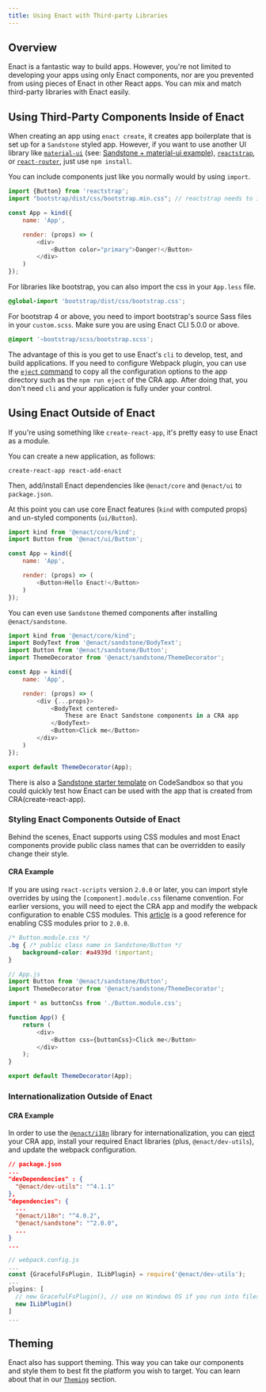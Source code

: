 ```yaml
---
title: Using Enact with Third-party Libraries
---
```


## Overview

Enact is a fantastic way to build apps. However, you're not limited to developing your apps using
only Enact components, nor are you prevented from using pieces of Enact in other React apps.  You
can mix and match third-party libraries with Enact easily.

## Using Third-Party Components Inside of Enact

When creating an app using `enact create`, it creates app boilerplate that is set up for a
`Sandstone` styled app. However, if you want to use another UI library like
[`material-ui`](https://material-ui.com/) (see: [Sandstone + material-ui example](https://codesandbox.io/s/enactsandstone-material-uicore-example-gjjl8)), [`reactstrap`](https://reactstrap.github.io/), or [`react-router`](https://reactrouter.com/), just use `npm install`.

You can include components just like you normally would by using `import`.

```js
import {Button} from 'reactstrap';
import "bootstrap/dist/css/bootstrap.min.css"; // reactstrap needs to include Bootstrap CSS

const App = kind({
	name: 'App',

	render: (props) => (
		<div>
			<Button color="primary">Danger!</Button>
		</div>
	)
});
```

For libraries like bootstrap, you can also import the css in your `App.less` file.

```css
@global-import 'bootstrap/dist/css/bootstrap.css';
```

For bootstrap 4 or above, you need to import bootstrap's source Sass files in your `custom.scss`. Make sure you are using Enact CLI 5.0.0 or above.

```scss
@import '~bootstrap/scss/bootstrap.scss';
```

The advantage of this is you get to use Enact's `cli` to develop, test, and build applications.
If you need to configure Webpack plugin, you can use the [`eject` command](../../developer-tools/cli/ejecting-apps) to copy all the configuration options to the app directory such as the `npm run eject` of the CRA app. After doing that, you don't need `cli` and your application is fully under your control.

## Using Enact Outside of Enact
If you're using something like `create-react-app`, it's pretty easy to use Enact as a module.

You can create a new application, as follows:
```
create-react-app react-add-enact
```

Then, add/install Enact dependencies like `@enact/core` and `@enact/ui` to `package.json`.

At this point you can use core Enact features (`kind` with computed props) and un-styled
components (`ui/Button`).


```js
import kind from '@enact/core/kind';
import Button from '@enact/ui/Button';

const App = kind({
	name: 'App',

	render: (props) => (
		<Button>Hello Enact!</Button>
	)
});
```

You can even use `Sandstone` themed components after installing `@enact/sandstone`.

```js
import kind from '@enact/core/kind';
import BodyText from '@enact/sandstone/BodyText';
import Button from '@enact/sandstone/Button';
import ThemeDecorator from '@enact/sandstone/ThemeDecorator';

const App = kind({
	name: 'App',

	render: (props) => (
		<div {...props}>
			<BodyText centered>
				These are Enact Sandstone components in a CRA app
			</BodyText>
			<Button>Click me</Button>
		</div>
	)
});

export default ThemeDecorator(App);
```

There is also a [Sandstone starter template](https://codesandbox.io/s/enactsandstone-starter-drkcy) on CodeSandbox so that you could quickly test
how Enact can be used with the app that is created from CRA(create-react-app).

### Styling Enact Components Outside of Enact

Behind the scenes, Enact supports using CSS modules and most Enact components provide public class
names that can be overridden to easily change their style.

#### CRA Example

If you are using `react-scripts` version `2.0.0` or later, you can import style overrides by using
the `[component].module.css` filename convention.  For earlier versions, you will need to eject
the CRA app and modify the webpack configuration to enable CSS modules.  This [article](https://medium.com/nulogy/how-to-use-css-modules-with-create-react-app-9e44bec2b5c2)
is a good reference for enabling CSS modules prior to `2.0.0`. 

```css
/* Button.module.css */
.bg { /* public class name in Sandstone/Button */
    background-color: #a4939d !important;
}
```

```js
// App.js
import Button from '@enact/sandstone/Button';
import ThemeDecorator from '@enact/sandstone/ThemeDecorator';

import * as buttonCss from './Button.module.css';

function App() {
	return (
		<div>
			<Button css={buttonCss}>Click me</Button>
		</div>
	);
}

export default ThemeDecorator(App);
```

### Internationalization Outside of Enact

#### CRA Example
In order to use the [`@enact/i18n`](../../developer-guide/i18n) library for internationalization, you can [eject](https://create-react-app.dev/docs/available-scripts/#npm-run-eject)
your CRA app, install your required Enact libraries (plus, `@enact/dev-utils`), and update the webpack configuration.

```json
// package.json
...
"devDependencies" : {
  "@enact/dev-utils": "^4.1.1"
},
"dependencies": {
  ...
  "@enact/i18n": "^4.0.2",
  "@enact/sandstone": "^2.0.0",
  ...
}
...
```
```js
// webpack.config.js
...
const {GracefulFsPlugin, ILibPlugin} = require('@enact/dev-utils');
...
plugins: [
  // new GracefulFsPlugin(), // use on Windows OS if you run into filesystem handler problems
  new ILibPlugin()
]
...
```

## Theming

Enact also has support theming. This way you can take our components and style them to best fit
the platform you wish to target. You can learn about that in our
[`Theming`](../../developer-guide/theming/) section.
